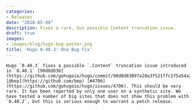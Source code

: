 ```yaml
---
categories:
- Releases
date: "2018-05-09"
description: Fixes a rare, but possible Content truncation issue.
draft: true
images:
- images/blog/hugo-bug-poster.png
title: 'Hugo 0.40.3: One Bug Fix'
---
```


	Hugo `0.40.3` fixes a possible `.Content` truncation issue introduced in `0.40.1` [90d0d830](https://github.com/gohugoio/hugo/commit/90d0d83097a20a3f521ffc1f5a54a2fbfaf14ce2) [@bep](https://github.com/bep) [#4706](https://github.com/gohugoio/hugo/issues/4706). This should be very rare. It has been reported by only one user on a synthetic site. We have tested a number of big sites that does not show this problem with `0.40.2`, but this is serious enough to warrant a patch release.
